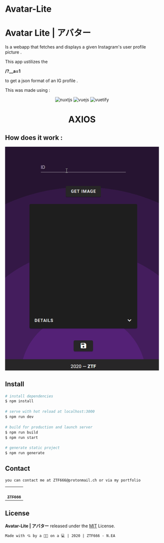 # Avatar-Lite

# Avatar Lite | アバター

Is a webapp that fetches and displays a given Instagram's user profile picture .

This app ustilizes the

**/?\_\_a=1**

to get a json format of an IG profile .

This was made using :

<div align="center">
<img
              src="https://www.vectorlogo.zone/logos/nuxtjs/nuxtjs-icon.svg"
              alt="nuxtjs"
              width="40"
              height="40"
              title="Nuxtjs"
            />
            <img
              src="https://devicons.github.io/devicon/devicon.git/icons/vuejs/vuejs-original-wordmark.svg"
              alt="vuejs"
              width="40"
              height="40"
              title="Vuejs"
            />
            <img
              src="https://ztfportfolio.web.app/_nuxt/img/vuetifylogo.01d1a75.png"
              alt="vuetify"
              width="40"
              height="40"
              title="Vuetify"
            />
<h1>A<strong>X</strong>IOS</h1>

</div>

## How does it work :

<div align="center">
<img src="/static/avatar-lite.gif" >
</div>

## Install

```bash
# install dependencies
$ npm install

# serve with hot reload at localhost:3000
$ npm run dev

# build for production and launch server
$ npm run build
$ npm run start

# generate static project
$ npm run generate
```

## Contact

```
you can contact me at ZTF666@protonmail.ch or via my portfolio
```

<div align="center">

<table>
  <tr>
    <td align="center"><a href="https://ztfportfolio.web.app/" target='_blank'><img src="https://avatars1.githubusercontent.com/u/32502988?v=4" width="100px;" alt=""/><br /><sub><b>ZTF666</b></sub></a></td>
  </tr>
</table>

</div>

## License

**Avatar-Lite | アバター** released under the [MIT](LICENSE) License.

```
Made with 💘 by a 👨‍💻 on a 💻 | 2020 | ZTF666 - N.EA
```

